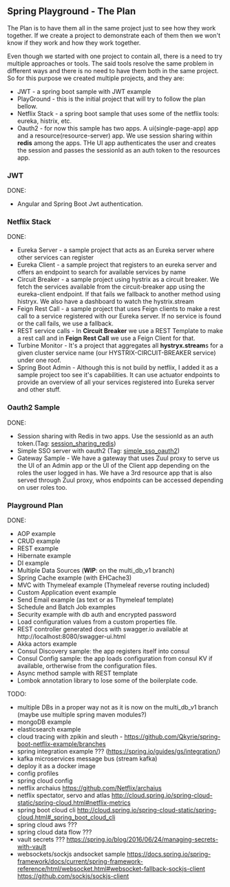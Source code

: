 Spring Playground - The Plan
-
The Plan is to have them all in the same project just to see how they work together. If we create a project to demonstrate each of them then we won't know if they work and how they work together.

Even though we started with one project to contain all, there is a need to try multiple approaches or tools. The said tools resolve the same problem in different ways and there is no need to have them both in the same project.
So for this purpose we created multiple projects, and they are:
 - JWT - a spring boot sample with JWT example 
 - PlayGround - this is the initial project that will try to follow the plan bellow.
 - Netflix Stack - a spring boot sample that uses some of the netflix tools: eureka, histrix, etc.
 - Oauth2 - for now this sample has two apps. A ui(single-page-app) app and a resource(resource-server) app. We use session sharing within **redis** among the apps. THe UI app authenticates the user and creates the session and passes the sessionId as an auth token to the resources app. 
 
### JWT

DONE:
 - Angular and Spring Boot Jwt authentication.
 
### Netflix Stack
 
DONE:
 - Eureka Server - a sample project that acts as an Eureka server where other services can register
 - Eureka Client - a sample project that registers to an eureka server and offers an endpoint to search for available services by name
 - Circuit Breaker - a sample project using hystrix as a circuit breaker. We fetch the services available from the circuit-breaker app using the eureka-client endpoint. If that fails we fallback to another method using histryx. We also have a dashboard to watch the hystrix.stream
 - Feign Rest Call - a sample project that uses Feign clients to make a rest call to a service registered with our Eureka server. If no service is found or the call fails, we use a fallback.
 - REST service calls - In **Circuit Breaker** we use a REST Template to make a rest call and in **Feign Rest Call** we use a Feign Client for that.
 - Turbine Monitor - It's a project that aggregates all **hystryx.stream**s for a given cluster service name (our HYSTRIX-CIRCUIT-BREAKER service) under one roof.
 - Spring Boot Admin - Although this is not build by netflix, I added it as a sample project too see it's capabilities. It can use actuator endpoints to provide an overview of all your services registered into Eureka server and other stuff.

### Oauth2 Sample

DONE:
 - Session sharing with Redis in two apps. Use the sessionId as an auth token.(Tag: [session_sharing_redis](https://github.com/bogdanmic/spring-sample/releases/tag/session_sharing_redis))
 - Simple SSO server with oauth2 (Tag: [simple_sso_oauth2](https://github.com/bogdanmic/spring-sample/releases/tag/simple_sso_oauth2))
 - Gateway Sample - We have a gateway that uses Zuul proxy to serve us the UI of an Admin app or the UI of the Client app depending on the roles the user logged in has. We have a 3rd resource app that is also served through Zuul proxy, whos endpoints can be accessed depending on user roles too.

### Playground Plan

DONE:
 - AOP example
 - CRUD example
 - REST example
 - Hibernate example
 - DI example
 - Multiple Data Sources (**WIP**: on the multi_db_v1 branch)
 - Spring Cache example (with EHCache3)
 - MVC with Thymeleaf example (Thymeleaf reverse routing included)
 - Custom Application event example
 - Send Email example (as text or as Thymeleaf template)
 - Schedule and Batch Job examples
 - Security example with db auth and encrypted password
 - Load configuration values from a custom properties file.
 - REST controller generated docs with swagger.io available at http://localhost:8080/swagger-ui.html
 - Akka actors example
 - Consul Discovery sample: the app registers itself into consul
 - Consul Config sample: the app loads configuration from consul KV if available, ortherwise from the configuration files.
 - Async method sample with REST template
 - Lombok annotation library to lose some of the boilerplate code.

TODO:
 - multiple DBs in a proper way not as it is now on the multi_db_v1 branch (maybe use multiple spring maven modules?)
 - mongoDB example
 - elasticsearch example
 - cloud tracing with zpikin and sleuth - https://github.com/Qkyrie/spring-boot-netflix-example/branches
 - spring integration example ??? (https://spring.io/guides/gs/integration/)
 - kafka microservices message bus (stream kafka)
 - deploy it as a docker image
 - config profiles
 - spring cloud config
 - netflix archaius https://github.com/Netflix/archaius
 - netflix spectator, servo and atlas http://cloud.spring.io/spring-cloud-static/spring-cloud.html#netflix-metrics
 - spring boot cloud cli http://cloud.spring.io/spring-cloud-static/spring-cloud.html#_spring_boot_cloud_cli
 - spring cloud aws ???
 - spring cloud data flow ???
 - vault secrets ??? https://spring.io/blog/2016/06/24/managing-secrets-with-vault
 - websockets/sockjs andsocket sample https://docs.spring.io/spring-framework/docs/current/spring-framework-reference/html/websocket.html#websocket-fallback-sockjs-client https://github.com/sockjs/sockjs-client
